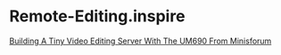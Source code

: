 # Remote-Editing.inspire
[Building A Tiny Video Editing Server With The UM690 From Minisforum](https://youtu.be/3sz7Lw04sy4)
